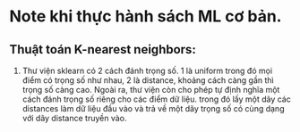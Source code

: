 # Note khi thực hành sách ML cơ bản.

## Thuật toán K-nearest neighbors:
1. Thư viện sklearn có 2 cách đánh trọng số. 1 là uniform trong đó mọi điểm có trọng số như nhau, 2 là distance, khoảng cách càng gần thì trọng số càng cao.
Ngoài ra, thư viện còn cho phép tự định nghĩa một cách đánh trọng số riêng cho các điểm dữ liệu. trong đó lấy một dãy các distances làm dữ liệu đầu vào và trả về một dãy trọng số có cùng dạng với dãy distance truyền vào.

